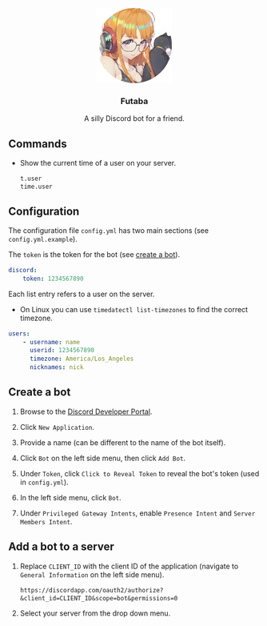 <div align="center">
<p align="center">
  <a href="https://github.com/losuler/futaba">
    <img src="img/futaba.png" alt="logo" width="150" height="150">
  </a>

  <p align="center">
    <h3 align="center">Futaba</h3>
    <p align="center">
      A silly Discord bot for a friend.
    </p>
  </p>
</p>
</div>

## Commands

- Show the current time of a user on your server.

    ```
    t.user
    time.user
    ```

## Configuration

The configuration file `config.yml` has two main sections (see `config.yml.example`).

The `token` is the token for the bot (see [create a bot](#create-a-bot)).

```yaml
discord:
    token: 1234567890
```

Each list entry refers to a user on the server.

- On Linux you can use `timedatectl list-timezones` to find the correct timezone.

```yaml
users:
    - username: name
      userid: 1234567890
      timezone: America/Los_Angeles
      nicknames: nick
```

## Create a bot

1. Browse to the [Discord Developer Portal](https://discordapp.com/developers/applications).

2. Click `New Application`.

3. Provide a name (can be different to the name of the bot itself).

4. Click `Bot` on the left side menu, then click `Add Bot`.

5. Under `Token`, click `Click to Reveal Token` to reveal the bot's token (used in `config.yml`).

6. In the left side menu, click `Bot`.

7. Under `Privileged Gateway Intents`, enable `Presence Intent` and `Server Members Intent`.

## Add a bot to a server

1. Replace `CLIENT_ID` with the client ID of the application (navigate to `General Information` 
on the left side menu).

    ```
    https://discordapp.com/oauth2/authorize?&client_id=CLIENT_ID&scope=bot&permissions=0
    ```

2. Select your server from the drop down menu.
